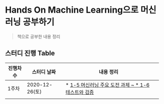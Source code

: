 # Hands On Machine Learning으로 머신러닝 공부하기

> 책으로 공부한 내용 정리

## 스터디 진행 Table

| 진행차수 | 스터디 날짜    | 내용 정리                                              |      |
| -------- | -------------- | ------------------------------------------------------ | ---- |
| 1주차    | 2020-12-26(토) | * [1-5 머신러닝 주요 도전 과제 ~ * 1-6 테스트와 검증](https://github.com/Juhee-Jeong-SW/hands_on_ML/blob/main/CH1.%20%ED%95%9C%EB%88%88%EC%97%90%20%EB%B3%B4%EB%8A%94%20%EB%A8%B8%EC%8B%A0%EB%9F%AC%EB%8B%9D.md) |      |
|          |                |                                                        |      |

